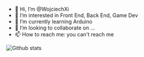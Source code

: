 - 👋 Hi, I’m @WojciechXi
- 👀 I’m interested in Front End, Back End, Game Dev
- 🌱 I’m currently learning Arduino
- 💞️ I’m looking to collaborate on ...
- 📫 How to reach me: you can't reach me

<!---
WojciechXi/WojciechXi is a ✨ special ✨ repository because its `README.md` (this file) appears on your GitHub profile.
You can click the Preview link to take a look at your changes.
--->

![Github stats](https://github-readme-stats.vercel.app/api?username=wojciechxi&theme=tokyonight&show_icons=true&count_private=true)
